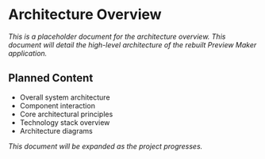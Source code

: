 # Architecture Overview

*This is a placeholder document for the architecture overview. This document will detail the high-level architecture of the rebuilt Preview Maker application.*

## Planned Content

- Overall system architecture
- Component interaction
- Core architectural principles
- Technology stack overview
- Architecture diagrams

*This document will be expanded as the project progresses.*
